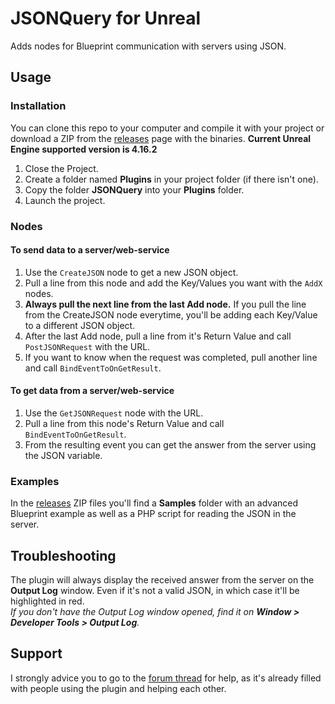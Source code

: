 # JSONQuery for Unreal
Adds nodes for Blueprint communication with servers using JSON.

## Usage

### Installation

You can clone this repo to your computer and compile it with your project or download a ZIP from the [releases](https://github.com/RVillani/UnrealJSONQuery/releases) page with the binaries. **Current Unreal Engine supported version is 4.16.2**

1. Close the Project.
1. Create a folder named **Plugins** in your project folder (if there isn't one).
1. Copy the folder **JSONQuery** into your **Plugins** folder.
1. Launch the project.

### Nodes

#### To send data to a server/web-service

1. Use the ```CreateJSON``` node to get a new JSON object.
1. Pull a line from this node and add the Key/Values you want with the ```AddX``` nodes.
1. **Always pull the next line from the last Add node.** If you pull the line from the CreateJSON node everytime, you'll be adding each Key/Value to a different JSON object.
1. After the last Add node, pull a line from it's Return Value and call ```PostJSONRequest``` with the URL.
1. If you want to know when the request was completed, pull another line and call ```BindEventToOnGetResult```.

#### To get data from a server/web-service

1. Use the ```GetJSONRequest``` node with the URL.
1. Pull a line from this node's Return Value and call ```BindEventToOnGetResult```.
1. From the resulting event you can get the answer from the server using the JSON variable.

### Examples

In the [releases](https://github.com/RVillani/UnrealJSONQuery/releases) ZIP files you'll find a **Samples** folder with an advanced Blueprint example as well as a PHP script for reading the JSON in the server.

## Troubleshooting

The plugin will always display the received answer from the server on the **Output Log** window. Even if it's not a valid JSON, in which case it'll be highlighted in red.  
*If you don't have the Output Log window opened, find it on **Window > Developer Tools > Output Log**.*

## Support

I strongly advice you to go to the [forum thread](https://forums.unrealengine.com/showthread.php?7045-JSON-Query&goto=newpost) for help, as it's already filled with people using the plugin and helping each other.
